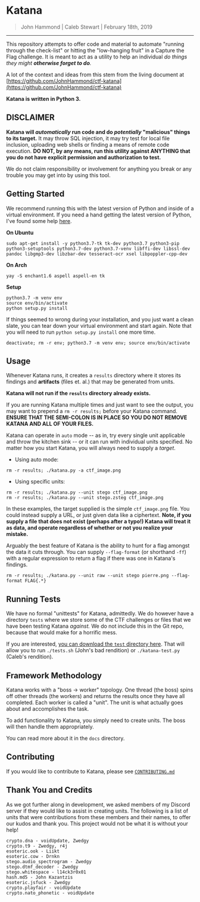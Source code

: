 Katana
==============

> John Hammond | Caleb Stewart | February 18th, 2019

-----------------

This repository attempts to offer code and material to automate "running through the check-list" or hitting the "low-hanging fruit" in a Capture the Flag challenge. It is meant to act as a utility to help an individual _do things they might __otherwise forget to do__._

A lot of the context and ideas from this stem from the living document at [https://github.com/JohnHammond/ctf-katana](https://github.com/JohnHammond/ctf-katana)

**Katana is written in Python 3.**

DISCLAIMER
----------

**Katana will _automatically_ run code and do _potentially_ "malicious" things to its target.** It may throw SQL injection, it may try test for local file inclusion, uploading web shells or finding a means of remote code execution. **DO NOT, by any means, run this utility against ANYTHING that you do not have explicit permission and authorization to test.**

We do not claim responsibility or involvement for anything you break or any trouble you may get into by using this tool.

Getting Started
---------------

We recommend running this with the latest version of Python and inside of a virtual environment. If you need a hand getting the latest version of Python, I've found some help [here](https://tecadmin.net/install-python-3-7-on-ubuntu-linuxmint/).


**On Ubuntu**

```
sudo apt-get install -y python3.7-tk tk-dev python3.7 python3-pip python3-setuptools python3.7-dev python3.7-venv libffi-dev libssl-dev pandoc libgmp3-dev libzbar-dev tesseract-ocr xsel libpoppler-cpp-dev
```

**On Arch**

```
yay -S enchant1.6 aspell aspell-en tk
```

**Setup**

```
python3.7 -m venv env
source env/bin/activate
python setup.py install
```

If things seemed to wrong during your installation, and you just want a clean slate, you can tear down your virtual environment and start again. Note that you will need to run `python setup.py install` one more time.

```
deactivate; rm -r env; python3.7 -m venv env; source env/bin/activate
```

Usage
----------------

Whenever Katana runs, it creates a `results` directory where it stores its findings and **artifacts** (files et. al.) that may be generated from units.

**Katana will not run if the `results` directory already exists.**

If you are running Katana multiple times and just want to see the output, you may want to prepend a `rm -r results;` before your Katana command. **ENSURE THAT THE SEMI-COLON IS IN PLACE SO YOU DO NOT REMOVE KATANA AND ALL OF YOUR FILES.**

Katana can operate in ``auto`` mode -- as in, try every single unit applicable and throw the kitchen sink -- or it can run with individual units specified. No matter how you start Katana, you will always need to supply a *target*.

- Using auto mode:

```
rm -r results; ./katana.py -a ctf_image.png
```

* Using specific units:

```
rm -r results; ./katana.py --unit stego ctf_image.png
rm -r results; ./katana.py --unit stego.zsteg ctf_image.png
```

In these examples, the target supplied is the simple `ctf_image.png` file. You could instead supply a URL, or just given data like a ciphertext. **Note, if you supply a file that does not exist (perhaps after a typo!) Katana will treat it as data, and operate regardless of whether or not you realize your mistake.**

Arguably the best feature of Katana is the ability to hunt for a flag amongst the data it cuts through. You can supply ``--flag-format`` (or shorthand ``-ff``) with a regular expression to return a flag if there was one in Katana's findings.

```
rm -r results; ./katana.py --unit raw --unit stego pierre.png --flag-format FLAG{.*}
```

Running Tests
-------------

We have no formal "unittests" for Katana, admittedly. We do however have a directory `tests` where we store some of the CTF challenges or files that we have been testing Katana _against._ We do not include this in the Git repo, because that would make for a horrific mess.

If you are interested, [you can download the `test` directory here](https://www.dropbox.com/sh/j0lgpwdp86j96rb/AAC5OKKAzgE69L9geBIEvOjGa?dl=0). That will allow you to run `./tests.sh` (John's bad rendition) or `./katana-test.py` (Caleb's rendition).


Framework Methodology
---------------------

Katana works with a "boss -> worker" topology. One thread (the boss) spins off other threads (the workers) and returns the results once they have all completed. Each worker is called a "unit". The unit is what actually goes about and accomplishes the task.

To add functionality to Katana, you simply need to create units. The boss will then handle them appropriately.

You can read more about it in the `docs` directory.




Contributing
------------

If you would like to contribute to Katana, please see [`CONTRIBUTING.md`](CONTRIBUTING.md)

Thank You and Credits
-------------------------

As we got further along in development, we asked members of my Discord server if they would like to assist in creating units. The following is a list of units that were contributions from these members and their names, to offer our kudos and thank you. This project would not be what it is without your help!

```
crypto.dna - voidUpdate, Zwedgy
crypto.t9 - Zwedgy, r4j
esoteric.ook - Liikt
esoteric.cow - Drnkn
stego.audio_spectrogram - Zwedgy
stego.dtmf_decoder - Zwedgy
stego.whitespace - l14ck3r0x01
hash.md5 - John Kazantzis
esoteric.jsfuck - Zwedgy
crypto.playfair - voidUpdate
crypto.nato_phonetic - voidUpdate
```
